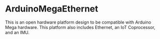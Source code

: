 # ArduinoMegaEthernet

This is an open hardware platform design to be compatible with Arduino Mega hardware. This platform also includes Ethernet, an IoT Coprocessor, and an IMU.

